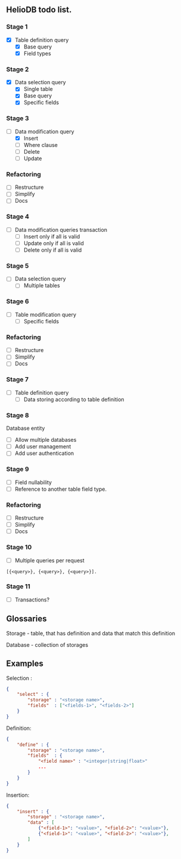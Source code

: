 ## HelioDB todo list.
### Stage 1
 - [x] Table definition query
    - [x] Base query
    - [x] Field types

### Stage 2
 - [x] Data selection query
    - [x] Single table
    - [x] Base query
    - [x] Specific fields

### Stage 3
 - [ ] Data modification query
     - [x] Insert
     - [ ] Where clause
     - [ ] Delete
     - [ ] Update

### Refactoring
 - [ ] Restructure
 - [ ] Simplify
 - [ ] Docs

### Stage 4
 - [ ] Data modification queries transaction
     - [ ] Insert only if all is valid
     - [ ] Update only if all is valid
     - [ ] Delete only if all is valid

### Stage 5
 - [ ] Data selection query
    - [ ] Multiple tables

### Stage 6
 - [ ] Table modification query
    - [ ] Specific fields

### Refactoring
 - [ ] Restructure
 - [ ] Simplify
 - [ ] Docs

### Stage 7
 - [ ] Table definition query
    - [ ] Data storing according to table definition

### Stage 8
Database entity
 - [ ] Allow multiple databases
 - [ ] Add user management
 - [ ] Add user authentication

### Stage 9
 - [ ] Field nullability
 - [ ] Reference to another table field type.

### Refactoring
 - [ ] Restructure
 - [ ] Simplify
 - [ ] Docs

### Stage 10
 - [ ] Multiple queries per request
 ```
 [{<query>}, {<query>}, {<query>}].
 ```

### Stage 11
 - [ ] Transactions?

## Glossaries
 Storage  - table, that has definition and data that match this definition

 Database - collection of storages

## Examples

Selection :
```json
{
    "select" : {
        "storage" : "<storage name>",
        "fields"  : ["<fields-1>", "<fields-2>"]
    }
}
```

Definition:
```json
{
    "define" : {
        "storage" : "<storage name>",
        "fields"  : {
            "<field name>" : "<integer|string|float>"
            ...
        }
    }
}
```

Insertion:
```json
{
    "insert" : {
        "storage" : "<storage name>",
        "data" : [
            {"<field-1>": "<value>", "<field-2>": "<value>"},
            {"<field-1>": "<value>", "<field-2>": "<value>"},
        ]
    }
}
```